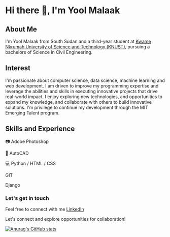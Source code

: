 # Hi there 👋, I'm Yool Malaak

## About Me

I'm Yool Malaak from South Sudan and a third-year student at
  [Kwame Nkrumah University of Science and Technology (KNUST)](https://www.knust.edu.gh/),
  pursuing a bachelors of Science in Civil Engineering.

  ## Interest

I'm passionate about computer science, data science, machine learning and web development.
I am driven to improve my programming expertise and leverage the abilities
and skills in executing innovative projects that drive real-world impact.
I enjoy exploring new technologies, and opportunities to expand my knowledge,
and collaborate with others to build innovative solutions.
I'm privilege to continue my development through the MIT Emerging Talent program.

## Skills and Experience

📷 Adobe Photoshop

🗼 AutoCAD

💻 Python / HTML / CSS

 GIT

 Django

### Let's get in touch

Feel free to connect with me [LinkedIn](https://www.linkedin.com/in/yoolmalaak)

Let's connect and explore opportunities for collaboration!

[![Anurag's GitHub stats](https://github-readme-stats.vercel.app/api?username=yoolmalaak)](https://github.com/anuraghazra/github-readme-stats)
